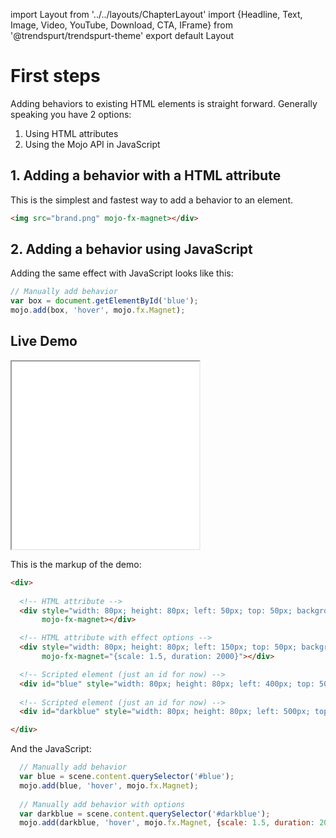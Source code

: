 import Layout from '../../layouts/ChapterLayout'
import {Headline, Text, Image, Video, YouTube, Download, CTA, IFrame} from '@trendspurt/trendspurt-theme'
export default Layout




# First steps

Adding behaviors to existing HTML elements is straight forward. Generally speaking you have 2 options:

1. Using HTML attributes
1. Using the Mojo API in JavaScript

## 1. Adding a behavior with a HTML attribute

This is the simplest and fastest way to add a behavior to an element.

```html
<img src="brand.png" mojo-fx-magnet></div>
```

## 2. Adding a behavior using JavaScript

Adding the same effect with JavaScript looks like this:

```js
// Manually add behavior
var box = document.getElementById('blue');
mojo.add(box, 'hover', mojo.fx.Magnet);  
```

## Live Demo

<IFrame title="Live example" 
        src="/demos/000_architype/index.html"
        height="300px"></IFrame>

This is the markup of the demo:
```html
<div>
  
  <!-- HTML attribute -->
  <div style="width: 80px; height: 80px; left: 50px; top: 50px; background-color: lime;"
       mojo-fx-magnet></div>

  <!-- HTML attribute with effect options -->
  <div style="width: 80px; height: 80px; left: 150px; top: 50px; background-color: green;"
       mojo-fx-magnet="{scale: 1.5, duration: 2000}"></div>

  <!-- Scripted element (just an id for now) -->
  <div id="blue" style="width: 80px; height: 80px; left: 400px; top: 50px; background-color: blue;"></div>
  
  <!-- Scripted element (just an id for now) -->
  <div id="darkblue" style="width: 80px; height: 80px; left: 500px; top: 50px; background-color: darkblue;"></div>

</div>
```

And the JavaScript:
```js
  // Manually add behavior
  var blue = scene.content.querySelector('#blue');
  mojo.add(blue, 'hover', mojo.fx.Magnet);
  
  // Manually add behavior with options
  var darkblue = scene.content.querySelector('#darkblue');
  mojo.add(darkblue, 'hover', mojo.fx.Magnet, {scale: 1.5, duration: 2000});
```

